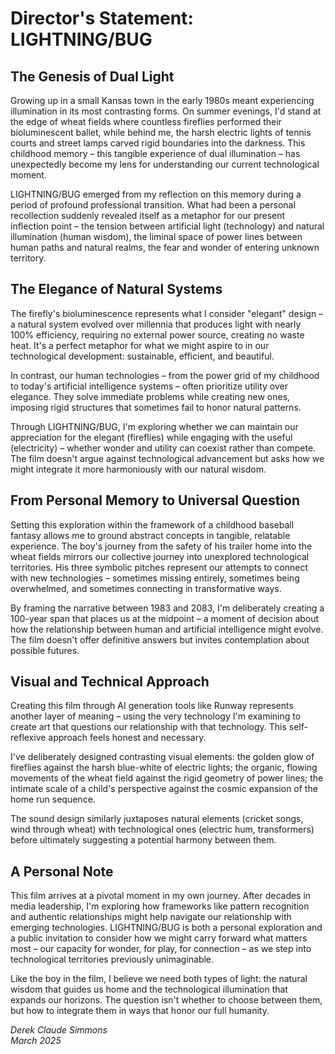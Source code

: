 # Director's Statement: LIGHTNING/BUG

## The Genesis of Dual Light

Growing up in a small Kansas town in the early 1980s meant experiencing illumination in its most contrasting forms. On summer evenings, I'd stand at the edge of wheat fields where countless fireflies performed their bioluminescent ballet, while behind me, the harsh electric lights of tennis courts and street lamps carved rigid boundaries into the darkness. This childhood memory – this tangible experience of dual illumination – has unexpectedly become my lens for understanding our current technological moment.

LIGHTNING/BUG emerged from my reflection on this memory during a period of profound professional transition. What had been a personal recollection suddenly revealed itself as a metaphor for our present inflection point – the tension between artificial light (technology) and natural illumination (human wisdom), the liminal space of power lines between human paths and natural realms, the fear and wonder of entering unknown territory.

## The Elegance of Natural Systems

The firefly's bioluminescence represents what I consider "elegant" design – a natural system evolved over millennia that produces light with nearly 100% efficiency, requiring no external power source, creating no waste heat. It's a perfect metaphor for what we might aspire to in our technological development: sustainable, efficient, and beautiful.

In contrast, our human technologies – from the power grid of my childhood to today's artificial intelligence systems – often prioritize utility over elegance. They solve immediate problems while creating new ones, imposing rigid structures that sometimes fail to honor natural patterns.

Through LIGHTNING/BUG, I'm exploring whether we can maintain our appreciation for the elegant (fireflies) while engaging with the useful (electricity) – whether wonder and utility can coexist rather than compete. The film doesn't argue against technological advancement but asks how we might integrate it more harmoniously with our natural wisdom.

## From Personal Memory to Universal Question

Setting this exploration within the framework of a childhood baseball fantasy allows me to ground abstract concepts in tangible, relatable experience. The boy's journey from the safety of his trailer home into the wheat fields mirrors our collective journey into unexplored technological territories. His three symbolic pitches represent our attempts to connect with new technologies – sometimes missing entirely, sometimes being overwhelmed, and sometimes connecting in transformative ways.

By framing the narrative between 1983 and 2083, I'm deliberately creating a 100-year span that places us at the midpoint – a moment of decision about how the relationship between human and artificial intelligence might evolve. The film doesn't offer definitive answers but invites contemplation about possible futures.

## Visual and Technical Approach

Creating this film through AI generation tools like Runway represents another layer of meaning – using the very technology I'm examining to create art that questions our relationship with that technology. This self-reflexive approach feels honest and necessary.

I've deliberately designed contrasting visual elements: the golden glow of fireflies against the harsh blue-white of electric lights; the organic, flowing movements of the wheat field against the rigid geometry of power lines; the intimate scale of a child's perspective against the cosmic expansion of the home run sequence.

The sound design similarly juxtaposes natural elements (cricket songs, wind through wheat) with technological ones (electric hum, transformers) before ultimately suggesting a potential harmony between them.

## A Personal Note

This film arrives at a pivotal moment in my own journey. After decades in media leadership, I'm exploring how frameworks like pattern recognition and authentic relationships might help navigate our relationship with emerging technologies. LIGHTNING/BUG is both a personal exploration and a public invitation to consider how we might carry forward what matters most – our capacity for wonder, for play, for connection – as we step into technological territories previously unimaginable.

Like the boy in the film, I believe we need both types of light: the natural wisdom that guides us home and the technological illumination that expands our horizons. The question isn't whether to choose between them, but how to integrate them in ways that honor our full humanity.

_Derek Claude Simmons_  
_March 2025_
